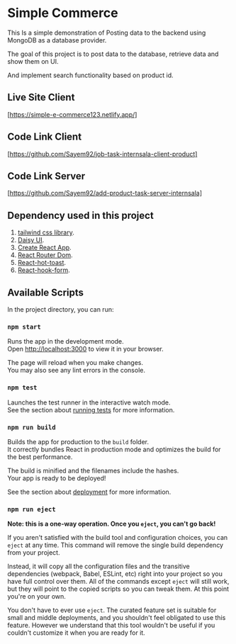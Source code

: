 
# Simple Commerce

This Is a simple demonstration of Posting data to the backend using MongoDB as a database provider.

 The goal of this project is to post data to the database, retrieve data and show them on UI.

And implement search functionality based on product id.

## Live Site Client
[https://simple-e-commerce123.netlify.app/]

## Code Link Client
[https://github.com/Sayem92/job-task-internsala-client-product]

## Code Link Server
[https://github.com/Sayem92/add-product-task-server-internsala]

## Dependency used in this project
1. [tailwind css library](https://tailwindcss.com/docs/installation).
2. [Daisy UI](https://daisyui.com/).
3. [Create React App](https://github.com/facebook/create-react-app).
4. [React Router Dom](https://reactrouter.com/en/main).
5. [React-hot-toast](https://react-hot-toast.com/).
5. [React-hook-form](https://react-hook-form.com/get-started/).


## Available Scripts

In the project directory, you can run:

### `npm start`

Runs the app in the development mode.\
Open [http://localhost:3000](http://localhost:3000) to view it in your browser.

The page will reload when you make changes.\
You may also see any lint errors in the console.

### `npm test`

Launches the test runner in the interactive watch mode.\
See the section about [running tests](https://facebook.github.io/create-react-app/docs/running-tests) for more information.

### `npm run build`

Builds the app for production to the `build` folder.\
It correctly bundles React in production mode and optimizes the build for the best performance.

The build is minified and the filenames include the hashes.\
Your app is ready to be deployed!

See the section about [deployment](https://facebook.github.io/create-react-app/docs/deployment) for more information.

### `npm run eject`

**Note: this is a one-way operation. Once you `eject`, you can't go back!**

If you aren't satisfied with the build tool and configuration choices, you can `eject` at any time. This command will remove the single build dependency from your project.

Instead, it will copy all the configuration files and the transitive dependencies (webpack, Babel, ESLint, etc) right into your project so you have full control over them. All of the commands except `eject` will still work, but they will point to the copied scripts so you can tweak them. At this point you're on your own.

You don't have to ever use `eject`. The curated feature set is suitable for small and middle deployments, and you shouldn't feel obligated to use this feature. However we understand that this tool wouldn't be useful if you couldn't customize it when you are ready for it.